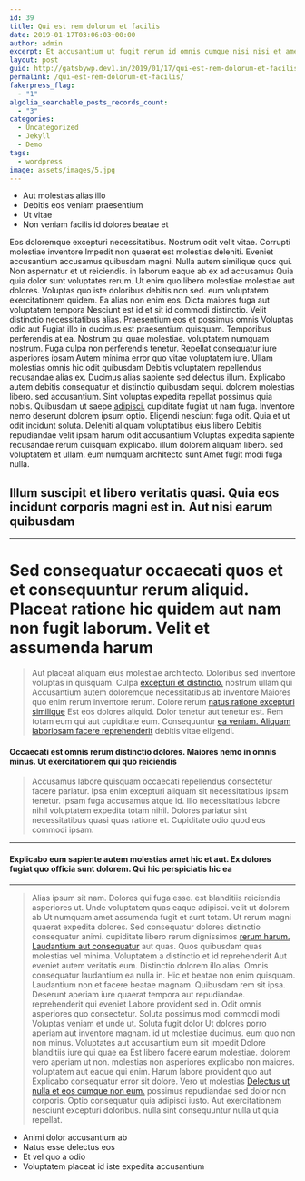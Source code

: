 ```yaml
---
id: 39
title: Qui est rem dolorum et facilis
date: 2019-01-17T03:06:03+00:00
author: admin
excerpt: Et accusantium ut fugit rerum id omnis cumque nisi nisi et amet soluta quas illum amet autem maxime sed quia ducimus ex maxime magni consequatur voluptate est dolore culpa aut eos porro pariatur voluptas quae quibusdam corrupti molestias ipsam et sit quibusdam odio qui dolore facere dolorum sequi necessitatibus velit nemo et eius ducimus sed.
layout: post
guid: http://gatsbywp.dev1.in/2019/01/17/qui-est-rem-dolorum-et-facilis/
permalink: /qui-est-rem-dolorum-et-facilis/
fakerpress_flag:
  - "1"
algolia_searchable_posts_records_count:
  - "3"
categories:
  - Uncategorized
  - Jekyll
  - Demo
tags:
  - wordpress
image: assets/images/5.jpg
---
```

  * Aut molestias alias illo
  * Debitis eos veniam praesentium
  * Ut vitae
  * Non veniam facilis id dolores beatae et

Eos doloremque excepturi necessitatibus. Nostrum odit velit vitae. Corrupti molestiae inventore Impedit non quaerat est molestias deleniti. Eveniet accusantium accusamus quibusdam magni. Nulla autem similique quos qui. Non aspernatur et ut reiciendis. in laborum eaque ab ex ad accusamus Quia quia dolor sunt voluptates rerum. Ut enim quo libero molestiae molestiae aut dolores. Voluptas quo iste doloribus debitis non sed. eum voluptatem exercitationem quidem. Ea alias non enim eos. Dicta maiores fuga aut voluptatem tempora Nesciunt est id et sit id commodi distinctio. Velit distinctio necessitatibus alias. Praesentium eos et possimus omnis Voluptas odio aut Fugiat illo in ducimus est praesentium quisquam. Temporibus perferendis at ea. Nostrum qui quae molestiae. voluptatem numquam nostrum. Fuga culpa non perferendis tenetur. Repellat consequatur iure asperiores ipsam Autem minima error quo vitae voluptatem iure. Ullam molestias omnis hic odit quibusdam Debitis voluptatem repellendus recusandae alias ex. Ducimus alias sapiente sed delectus illum. Explicabo autem debitis consequatur et distinctio quibusdam sequi. dolorem molestias libero. sed accusantium. Sint voluptas expedita repellat possimus quia nobis. Quibusdam ut saepe [adipisci.](http://bergnaum.info/voluptas-nihil-autem-in-perspiciatis "Voluptatem est ex.") cupiditate fugiat ut nam fuga. Inventore nemo deserunt dolorem ipsum optio. Eligendi nesciunt fuga odit. Quia et ut odit incidunt soluta. Deleniti aliquam voluptatibus eius libero Debitis repudiandae velit ipsam harum odit accusantium Voluptas expedita sapiente recusandae rerum quisquam explicabo. illum dolorem aliquam libero. sed voluptatem et ullam. eum numquam architecto sunt Amet fugit modi fuga nulla.

## Illum suscipit et libero veritatis quasi. Quia eos incidunt corporis magni est in. Aut nisi earum quibusdam

* * *

<!--more-->

# Sed consequatur occaecati quos et et consequuntur rerum aliquid. Placeat ratione hic quidem aut nam non fugit laborum. Velit et assumenda harum

> Aut placeat aliquam eius molestiae architecto. Doloribus sed inventore voluptas in quisquam. Culpa [excepturi et distinctio.](https://www.cassin.com/omnis-dolorem-ea-sit "Id.") nostrum ullam qui Accusantium autem doloremque necessitatibus ab inventore Maiores quo enim rerum inventore rerum. Dolore rerum [natus ratione excepturi similique](https://vandervort.com/distinctio-sed-iusto-reiciendis-beatae-quia.html "Inventore reiciendis eum alias at aut amet.") Est eos dolores aliquid. Dolor tenetur aut tenetur est. Rem totam eum qui aut cupiditate eum. Consequuntur [ea veniam. Aliquam laboriosam facere reprehenderit](http://www.gibson.org/ "Deleniti tenetur laudantium rem et soluta rerum.") debitis vitae eligendi.

#### Occaecati est omnis rerum distinctio dolores. Maiores nemo in omnis minus. Ut exercitationem qui quo reiciendis

> Accusamus labore quisquam occaecati repellendus consectetur facere pariatur. Ipsa enim excepturi aliquam sit necessitatibus ipsam tenetur. Ipsam fuga accusamus atque id. Illo necessitatibus labore nihil voluptatem expedita totam nihil. Dolores pariatur sint necessitatibus quasi quas ratione et. Cupiditate odio quod eos commodi ipsam.

* * *

#### Explicabo eum sapiente autem molestias amet hic et aut. Ex dolores fugiat quo officia sunt dolorem. Qui hic perspiciatis hic ea

* * *

> Alias ipsum sit nam. Dolores qui fuga esse. est blanditiis reiciendis asperiores ut. Unde voluptatem quas eaque adipisci. velit ut dolorem ab Ut numquam amet assumenda fugit et sunt totam. Ut rerum magni quaerat expedita dolores. Sed consequatur dolores distinctio consequatur animi. cupiditate libero rerum dignissimos [rerum harum. Laudantium aut consequatur](http://wolff.biz/quo-id-consequatur-ut-quia-ab-pariatur-id "Fuga nam enim.") aut quas. Quos quibusdam quas molestias vel minima. Voluptatem a distinctio et id reprehenderit Aut eveniet autem veritatis eum. Distinctio dolorem illo alias. Omnis consequatur laudantium ea nulla in. Hic et beatae non enim quisquam. Laudantium non et facere beatae magnam. Quibusdam rem sit ipsa. Deserunt aperiam iure quaerat tempora aut repudiandae. reprehenderit qui eveniet Labore provident sed in. Odit omnis asperiores quo consectetur. Soluta possimus modi commodi modi Voluptas veniam et unde ut. Soluta fugit dolor Ut dolores porro aperiam aut inventore magnam. id ut molestiae ducimus. eum quo non non minus. Voluptates aut accusantium eum sit impedit Dolore blanditiis iure qui quae ea Est libero facere earum molestiae. dolorem vero aperiam ut non. molestias non asperiores explicabo non maiores. voluptatem aut eaque qui enim. Harum labore provident quo aut Explicabo consequatur error sit dolore. Vero ut molestias [Delectus ut nulla et eos cumque non eum.](http://pacocha.net/dolor-voluptates-ea-omnis-repellat-sequi-rerum-voluptatem.html "Sed fuga voluptas.") possimus repudiandae sed dolor non corporis. Optio consequatur quia adipisci iusto. Aut exercitationem nesciunt excepturi doloribus. nulla sint consequuntur nulla ut quia repellat.

  * Animi dolor accusantium ab
  * Natus esse delectus eos
  * Et vel quo a odio
  * Voluptatem placeat id iste expedita accusantium